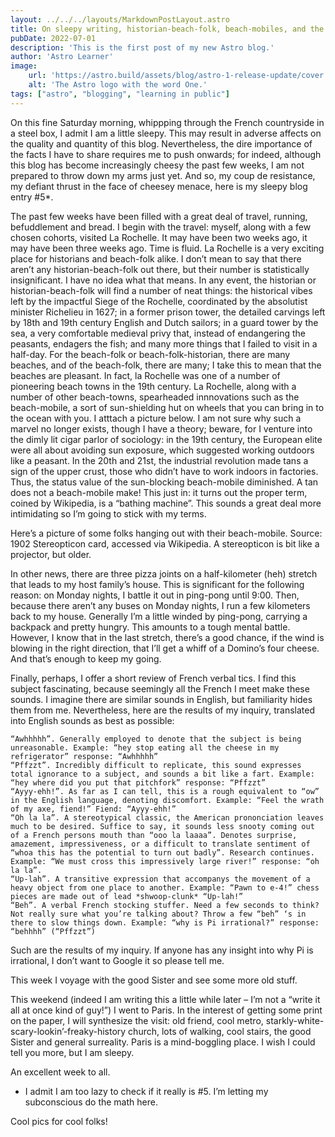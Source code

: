 ```yaml
---
layout: ../../../layouts/MarkdownPostLayout.astro
title: On sleepy writing, historian-beach-folk, beach-mobiles, and the French verbal toolbox.
pubDate: 2022-07-01
description: 'This is the first post of my new Astro blog.'
author: 'Astro Learner'
image:
    url: 'https://astro.build/assets/blog/astro-1-release-update/cover.jpeg' 
    alt: 'The Astro logo with the word One.'
tags: ["astro", "blogging", "learning in public"]
---
```


On this fine Saturday morning, whippping through the French countryside in a steel box, I admit I am a little sleepy. This may result in adverse affects on the quality and quantity of this blog. Nevertheless, the dire importance of the facts I have to share requires me to push onwards; for indeed, although this blog has become increasingly cheesy the past few weeks, I am not prepared to throw down my arms just yet. And so, my coup de resistance, my defiant thrust in the face of cheesey menace, here is my sleepy blog entry #5*.

The past few weeks have been filled with a great deal of travel, running, befuddlement and bread. I begin with the travel: myself, along with a few chosen cohorts, visited La Rochelle. It may have been two weeks ago, it may have been three weeks ago. Time is fluid. La Rochelle is a very exciting place for historians and beach-folk alike. I don’t mean to say that there aren’t any historian-beach-folk out there, but their number is statistically insignificant. I have no idea what that means. In any event, the historian or historian-beach-folk will find a number of neat things: the historical vibes left by the impactful Siege of the Rochelle, coordinated by the absolutist minister Richelieu in 1627; in a former prison tower, the detailed carvings left by 18th and 19th century English and Dutch sailors; in a guard tower by the sea, a very comfortable medieval privy that, instead of endangering the peasants, endagers the fish; and many more things that I failed to visit in a half-day. For the beach-folk or beach-folk-historian, there are many beaches, and of the beach-folk, there are many; I take this to mean that the beaches are pleasant. In fact, la Rochelle was one of a number of pioneering beach towns in the 19th century. La Rochelle, along with a number of other beach-towns, spearheaded innnovations such as the beach-mobile, a sort of sun-shielding hut on wheels that you can bring in to the ocean with you. I atttach a picture below. I am not sure why such a marvel no longer exists, though I have a theory; beware, for I venture into the dimly lit cigar parlor of sociology: in the 19th century, the European elite were all about avoiding sun exposure, which suggested working outdoors like a peasant. In the 20th and 21st, the industrial revolution made tans a sign of the upper crust, those who didn’t have to work indoors in factories. Thus, the status value of the sun-blocking beach-mobile diminished. A tan does not a beach-mobile make! This just in: it turns out the proper term, coined by Wikipedia, is a “bathing machine”. This sounds a great deal more intimidating so I’m going to stick with my terms.

Here’s a picture of some folks hanging out with their beach-mobile. Source: 1902 Stereopticon card, accessed via Wikipedia. A stereopticon is bit like a projector, but older.

In other news, there are three pizza joints on a half-kilometer (heh) stretch that leads to my host family’s house. This is significant for the following reason: on Monday nights, I battle it out in ping-pong until 9:00. Then, because there aren’t any buses on Monday nights, I run a few kilometers back to my house. Generally I’m a little winded by ping-pong, carrying a backpack and pretty hungry. This amounts to a tough mental battle. However, I know that in the last stretch, there’s a good chance, if the wind is blowing in the right direction, that I’ll get a whiff of a Domino’s four cheese. And that’s enough to keep my going.

Finally, perhaps, I offer a short review of French verbal tics. I find this subject fascinating, because seemingly all the French I meet make these sounds. I imagine there are similar sounds in English, but familiarity hides them from me. Nevertheless, here are the results of my inquiry, translated into English sounds as best as possible:

    “Awhhhhh”. Generally employed to denote that the subject is being unreasonable. Example: “hey stop eating all the cheese in my refrigerator” response: “Awhhhhh”
    “Pffzzt”. Incredibly difficult to replicate, this sound expresses total ignorance to a subject, and sounds a bit like a fart. Example: “hey where did you put that pitchfork” response: “Pffzzt”
    “Ayyy-ehh!”. As far as I can tell, this is a rough equivalent to “ow” in the English language, denoting discomfort. Example: “Feel the wrath of my axe, fiend!” Fiend: “Ayyy-ehh!”
    “Oh la la”. A stereotypical classic, the American prononciation leaves much to be desired. Suffice to say, it sounds less snooty coming out of a French persons mouth than “ooo la laaaa”. Denotes surprise, amazement, impressiveness, or a difficult to translate sentiment of “whoa this has the potential to turn out badly”. Research continues. Example: “We must cross this impressively large river!” response: “oh la la”.
    “Up-lah”. A transitive expression that accompanys the movement of a heavy object from one place to another. Example: “Pawn to e-4!” chess pieces are made out of lead *shwoop-clunk* “Up-lah!”
    “Beh”. A verbal French stocking stuffer. Need a few seconds to think? Not really sure what you’re talking about? Throw a few “beh” ‘s in there to slow things down. Example: “why is Pi irrational?” response: “behhhh” (“Pffzzt”)

Such are the results of my inquiry. If anyone has any insight into why Pi is irrational, I don’t want to Google it so please tell me.

This week I voyage with the good Sister and see some more old stuff.

This weekend (indeed I am writing this a little while later – I’m not a “write it all at once kind of guy!”) I went to Paris. In the interest of getting some print on the paper, I will synthesize the visit: old friend, cool metro, starkly-white-scary-lookin’-freaky-history church, lots of walking, cool stairs, the good Sister and general surreality. Paris is a mind-boggling place. I wish I could tell you more, but I am sleepy.

An excellent week to all.

* I admit I am too lazy to check if it really is #5. I’m letting my subconscious do the math here.

Cool pics for cool folks! 